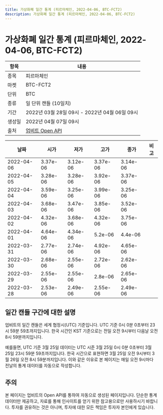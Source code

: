 ```yaml
---
title: 가상화폐 일간 통계 (피르마체인, 2022-04-06, BTC-FCT2)
description: 가상화폐 일간 통계 (피르마체인, 2022-04-06, BTC-FCT2)
---
```



가상화폐 일간 통계 (피르마체인, 2022-04-06, BTC-FCT2)
===

|항목|내용|
|--|--|
|종목|피르마체인|
|마켓|BTC-FCT2|
|단위|BTC|
|종류|일 단위 캔들 (10일치)|
|기간|2022년 03월 28일 09시 - 2022년 04월 06일 09시|
|생성일|2022년 04월 07일 09시|
|출처|[업비트 Open API](https://docs.upbit.com)|


|날짜|시가|저가|고가|종가|비고|
|--|--|--|--|--|--|
|2022-04-06|3.37e-06|3.12e-06|3.37e-06|3.14e-06|    |
|2022-04-05|3.28e-06|3.28e-06|3.92e-06|3.37e-06|    |
|2022-04-04|3.59e-06|3.25e-06|3.99e-06|3.25e-06|    |
|2022-04-03|3.68e-06|3.47e-06|3.85e-06|3.52e-06|    |
|2022-04-02|4.32e-06|3.68e-06|4.32e-06|3.75e-06|    |
|2022-04-01|4.64e-06|4.34e-06|5.2e-06|4.4e-06|    |
|2022-03-31|2.77e-06|2.74e-06|4.92e-06|4.65e-06|    |
|2022-03-30|2.68e-06|2.55e-06|2.72e-06|2.62e-06|    |
|2022-03-29|2.55e-06|2.55e-06|2.8e-06|2.65e-06|    |
|2022-03-28|2.53e-06|2.49e-06|2.55e-06|2.49e-06|    |


일간 캔들 구간에 대한 설명
---


업비트의 일간 캔들은 세계 협정시(UTC) 기준입니다. 
UTC 기준 0시 0분 0초부터 23시 59분 59초까지입니다. 
한국 시간인 KST 기준으로는 전일 오전 9시부터 다음날 오전 8시 59분까지입니다. 


예를들면, UTC 기준 3월 25일 데이터는 UTC 시준 3월 25일 0시 0분 0초부터 3월 25일 23시 59분 59초까지입니다. 
한국 시간으로 표현하면 3월 25일 오전 9시부터 3월 26일 오전 8시 59분까지입니다. 
이와 같은 이유로 본 페이지는 매일 오전 9시마다 전날의 통계 데이터를 자동으로 작성합니다. 


주의
---


본 페이지는 업비트의 Open API를 통하여 자동으로 생성된 페이지입니다. 
단순한 통계 데이터만 제공하고, 자료를 통해 인사이트를 얻기 위한 참고용으로만 사용하시기 바랍니다. 
투자를 권유하는 것은 아니며, 투자에 대한 모든 책임은 투자자 본인에게 있습니다. 
